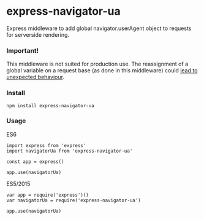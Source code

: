 # express-navigator-ua
Express middleware to add global navigator.userAgent object to requests for serverside rendering.

### Important!
This middleware is not suited for production use. The reassignment of a global variable on a request base (as done in this middleware) could [lead to unexpected behaviour](https://github.com/callemall/material-ui/pull/2172#issuecomment-157463582).


### Install

`npm install express-navigator-ua`


### Usage

ES6
```
import express from 'express'
import navigatorUa from 'express-navigator-ua'

const app = express()

app.use(navigatorUa)
```

ES5/2015
```
var app = require('express')()
var navigatorUa = require('express-navigator-ua')

app.use(navigatorUa)

```
